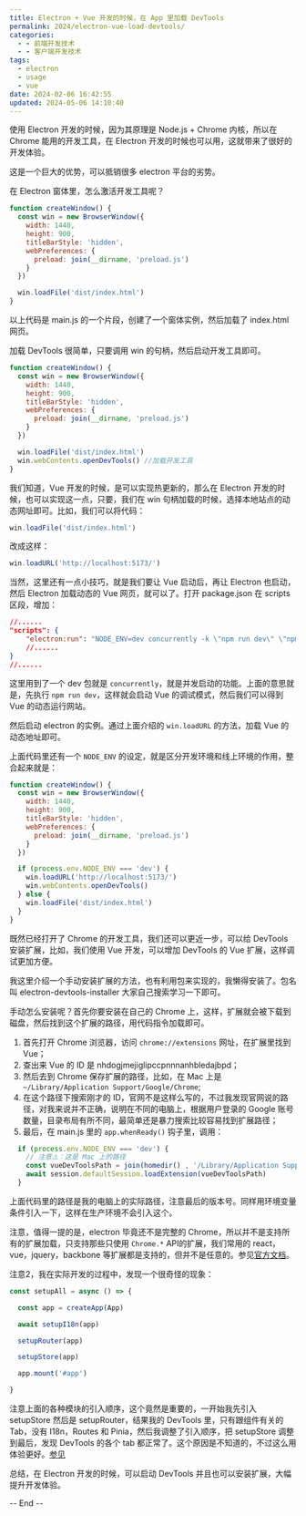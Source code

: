 ```yaml
---
title: Electron + Vue 开发的时候，在 App 里加载 DevTools
permalink: 2024/electron-vue-load-devtools/
categories:
  - - 前端开发技术
  - - 客户端开发技术
tags:
  - electron
  - usage
  - vue
date: 2024-02-06 16:42:55
updated: 2024-05-06 14:10:40
---
```

使用 Electron 开发的时候，因为其原理是 Node.js + Chrome 内核，所以在 Chrome 能用的开发工具，在 Electron 开发的时候也可以用，这就带来了很好的开发体验。

这是一个巨大的优势，可以抵销很多 electron 平台的劣势。

<!--more-->

在 Electron 窗体里，怎么激活开发工具呢？

```js
function createWindow() {
  const win = new BrowserWindow({
    width: 1440,
    height: 900,
    titleBarStyle: 'hidden',
    webPreferences: {
      preload: join(__dirname, 'preload.js')
    }
  })

  win.loadFile('dist/index.html')
}
```

以上代码是 main.js 的一个片段，创建了一个窗体实例，然后加载了 index.html 网页。

加载 DevTools 很简单，只要调用 win 的句柄，然后启动开发工具即可。

```js
function createWindow() {
  const win = new BrowserWindow({
    width: 1440,
    height: 900,
    titleBarStyle: 'hidden',
    webPreferences: {
      preload: join(__dirname, 'preload.js')
    }
  })

  win.loadFile('dist/index.html')
  win.webContents.openDevTools() //加载开发工具
}
```

我们知道，Vue 开发的时候，是可以实现热更新的，那么在 Electron 开发的时候，也可以实现这一点，只要，我们在 win 句柄加载的时候，选择本地站点的动态网址即可。比如，我们可以将代码：

```js
win.loadFile('dist/index.html')
```

改成这样：

```js
win.loadURL('http://localhost:5173/')
```

当然，这里还有一点小技巧，就是我们要让 Vue 启动后，再让 Electron 也启动，然后 Electron 加载动态的 Vue 网页，就可以了。打开 package.json 在 scripts 区段，增加：

```json
//......
"scripts": {
    "electron:run": "NODE_ENV=dev concurrently -k \"npm run dev\" \"npm run electron:dev\"",
    //......
}
//......
```

这里用到了一个 dev 包就是 `concurrently`，就是并发启动的功能。上面的意思就是，先执行 `npm run dev`，这样就会启动 Vue 的调试模式，然后我们可以得到 Vue 的动态运行网站。

然后启动 electron 的实例。通过上面介绍的 `win.loadURL` 的方法，加载 Vue 的动态地址即可。

上面代码里还有一个 `NODE_ENV` 的设定，就是区分开发环境和线上环境的作用，整合起来就是：

```js
function createWindow() {
  const win = new BrowserWindow({
    width: 1440,
    height: 900,
    titleBarStyle: 'hidden',
    webPreferences: {
      preload: join(__dirname, 'preload.js')
    }
  })

  if (process.env.NODE_ENV === 'dev') {
    win.loadURL('http://localhost:5173/')
    win.webContents.openDevTools()
  } else {
    win.loadFile('dist/index.html')
  }
}
```

既然已经打开了 Chrome 的开发工具，我们还可以更近一步，可以给 DevTools 安装扩展，比如，我们使用 Vue 开发，可以增加 DevTools 的 Vue 扩展，这样调试更加方便。

我这里介绍一个手动安装扩展的方法，也有利用包来实现的，我懒得安装了。包名叫 electron-devtools-installer 大家自己搜索学习一下即可。

手动怎么安装呢？首先你要安装在自己的 Chrome 上，这样，扩展就会被下载到磁盘，然后找到这个扩展的路径，用代码指令加载即可。

1. 首先打开 Chrome 浏览器，访问 `chrome://extensions` 网址，在扩展里找到 Vue；
2. 查出来 Vue 的 ID 是 nhdogjmejiglipccpnnnanhbledajbpd；
3. 然后去到 Chrome 保存扩展的路径，比如，在 Mac 上是 `~/Library/Application Support/Google/Chrome`;
4. 在这个路径下搜索刚才的 ID，官网不是这样么写的，不过我发现官网说的路径，对我来说并不正确，说明在不同的电脑上，根据用户登录的 Google 账号数量，目录布局有所不同，最简单还是暴力搜索比较容易找到扩展路径；
5. 最后，在 main.js 里的 `app.whenReady()` 钩子里，调用：

```js
  if (process.env.NODE_ENV === 'dev') {
    // 注意⚠️：这是 Mac 上的路径
    const vueDevToolsPath = join(homedir() , '/Library/Application Support/Google/Chrome/Profile 1/Extensions/nhdogjmejiglipccpnnnanhbledajbpd/6.5.1_0')
    await session.defaultSession.loadExtension(vueDevToolsPath)
  }
```

上面代码里的路径是我的电脑上的实际路径，注意最后的版本号。同样用环境变量条件引入一下，这样在生产环境不会引入这个。

注意，值得一提的是，electron 毕竟还不是完整的 Chrome，所以并不是支持所有的扩展加载，只支持那些只使用 `Chrome.*` API的扩展，我们常用的 react，vue，jquery，backbone 等扩展都是支持的，但并不是任意的。参见[官方文档](https://www.electronjs.org/zh/docs/latest/tutorial/devtools-extension)。

注意2，我在实际开发的过程中，发现一个很奇怪的现象：

```js
const setupAll = async () => {

  const app = createApp(App)

  await setupI18n(app)

  setupRouter(app)

  setupStore(app)

  app.mount('#app')

}
```
注意上面的各种模块的引入顺序，这个竟然是重要的，一开始我先引入 setupStore 然后是 setupRouter，结果我的 DevTools 里，只有跟组件有关的 Tab，没有 I18n，Routes 和 Pinia，然后我调整了引入顺序，把 setupStore 调整到最后，发现 DevTools 的各个 tab 都正常了。这个原因是不知道的，不过这么用体验更好。[参见](https://github.com/vuejs/devtools/issues/1839)

总结，在 Electron 开发的时候，可以启动 DevTools 并且也可以安装扩展，大幅提升开发体验。

-- End --
